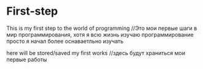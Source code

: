 # First-step
This is my first step to the world of programming    //Это мои первые шаги в мир программирования, хотя я всю жизнь изучаю программирование просто я начал более оснаваетльно изучать  

here will be stored/saved my first works  //здесь будут храниться мои первые работы 
